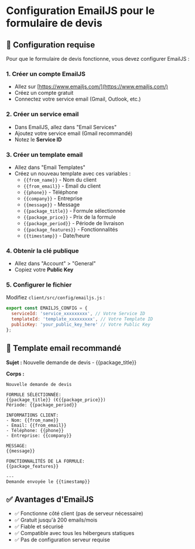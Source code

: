 # Configuration EmailJS pour le formulaire de devis

## 📧 Configuration requise

Pour que le formulaire de devis fonctionne, vous devez configurer EmailJS :

### 1. Créer un compte EmailJS
- Allez sur [https://www.emailjs.com/](https://www.emailjs.com/)
- Créez un compte gratuit
- Connectez votre service email (Gmail, Outlook, etc.)

### 2. Créer un service email
- Dans EmailJS, allez dans "Email Services"
- Ajoutez votre service email (Gmail recommandé)
- Notez le **Service ID**

### 3. Créer un template email
- Allez dans "Email Templates"
- Créez un nouveau template avec ces variables :
  - `{{from_name}}` - Nom du client
  - `{{from_email}}` - Email du client
  - `{{phone}}` - Téléphone
  - `{{company}}` - Entreprise
  - `{{message}}` - Message
  - `{{package_title}}` - Formule sélectionnée
  - `{{package_price}}` - Prix de la formule
  - `{{package_period}}` - Période de livraison
  - `{{package_features}}` - Fonctionnalités
  - `{{timestamp}}` - Date/heure

### 4. Obtenir la clé publique
- Allez dans "Account" > "General"
- Copiez votre **Public Key**

### 5. Configurer le fichier
Modifiez `client/src/config/emailjs.js` :

```javascript
export const EMAILJS_CONFIG = {
  serviceId: 'service_xxxxxxxxx', // Votre Service ID
  templateId: 'template_xxxxxxxxx', // Votre Template ID
  publicKey: 'your_public_key_here' // Votre Public Key
};
```

## 📝 Template email recommandé

**Sujet :** Nouvelle demande de devis - {{package_title}}

**Corps :**
```
Nouvelle demande de devis

FORMULE SÉLECTIONNÉE:
{{package_title}} (€{{package_price}})
Période: {{package_period}}

INFORMATIONS CLIENT:
- Nom: {{from_name}}
- Email: {{from_email}}
- Téléphone: {{phone}}
- Entreprise: {{company}}

MESSAGE:
{{message}}

FONCTIONNALITÉS DE LA FORMULE:
{{package_features}}

---
Demande envoyée le {{timestamp}}
```

## ✅ Avantages d'EmailJS

- ✅ Fonctionne côté client (pas de serveur nécessaire)
- ✅ Gratuit jusqu'à 200 emails/mois
- ✅ Fiable et sécurisé
- ✅ Compatible avec tous les hébergeurs statiques
- ✅ Pas de configuration serveur requise
